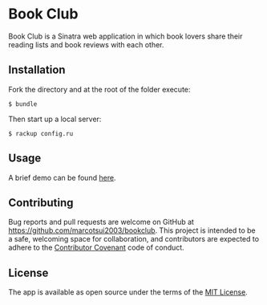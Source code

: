 # Book Club
Book Club is a Sinatra web application in which book lovers share their reading lists and book reviews with each other.

## Installation

Fork the directory and at the root of the folder execute:

    $ bundle

Then start up a local server:

    $ rackup config.ru

## Usage

A brief demo can be found [here](https://www.youtube.com/watch?v=cFi57rl_fuc).


## Contributing

Bug reports and pull requests are welcome on GitHub at https://github.com/marcotsui2003/bookclub. This project is intended to be a safe, welcoming space for collaboration, and contributors are expected to adhere to the [Contributor Covenant](http://contributor-covenant.org) code of conduct.


## License

The app is available as open source under the terms of the [MIT License](http://opensource.org/licenses/MIT).
